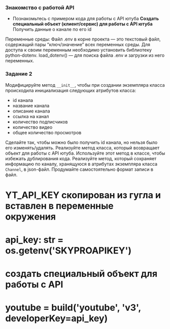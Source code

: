 ### Знакомство с работой API

- Познакомьтесь с примером кода для работы с API ютуба
**Создать специальный объект (клиент/сервис) для работы с API ютуба**
Получить данные о канале по его id

Переменные среды:
Файл .env в корне проекта  — это текстовый файл, содержащий пары “ключ/значение” 
всех переменных среды. Для доступа к своим переменным необходимо установить 
библиотеку python-dotenv. load_dotenv() — для поиска файла .env и загрузки из 
него переменных.

### Задание 2
Модифицируйте метод `__init__`, чтобы при создании экземпляра класса происходила инициализация следующих атрибутов класса:

- id канала
- название канала
- описание канала
- ссылка на канал
- количество подписчиков
- количество видео
- общее количество просмотров

Сделайте так, чтобы можно было получить id канала, 
но нельзя было его изменять/удалять.
Реализуйте метод класса, который возвращает объект для работы с API ютуба. 
Используйте этот метод в классе, чтобы избежать дублирования кода.
Реализуйте метод, который сохраняет информацию по каналу, хранящуюся в 
атрибутах экземпляра класса `Channel`, в json-файл. Продумайте самостоятельно 
формат записи в файл.
# YT_API_KEY скопирован из гугла и вставлен в переменные окружения
# api_key: str = os.getenv('SKYPROAPIKEY')

# создать специальный объект для работы с API
# youtube = build('youtube', 'v3', developerKey=api_key)
